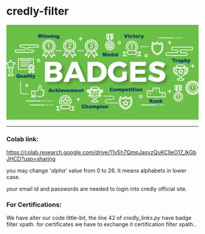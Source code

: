# credly-filter
<p align="center">
  <img src="https://github.com/sandeepyadav1478/Credly-Filter/blob/main/img/mki.jpg">
</p>

---------------------------------------------------
### Colab link:
https://colab.research.google.com/drive/11v5h7QmpJasyzQuKCIleO17_lkGbJHCD?usp=sharing

you may change '*alpha*' value from 0 to 26. It means alphabets in lower case.

your email id and passwords are needed to login into credly official site.

### For Certifications:

We have alter our code little-bit, the line 42 of *credly_links.py* have badge filter xpath.
for certificates we have to exchange it certification filter xpath..
